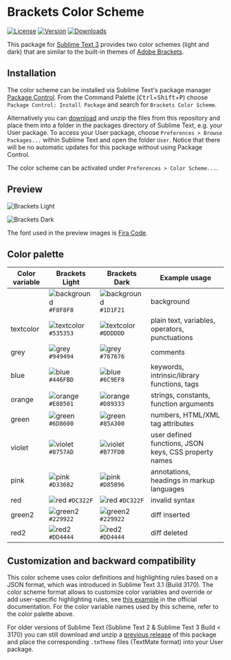 # Brackets Color Scheme

[![License](https://img.shields.io/github/license/jwortmann/brackets-color-scheme.svg)](https://github.com/jwortmann/brackets-color-scheme/blob/master/LICENSE)
[![Version](https://img.shields.io/github/release/jwortmann/brackets-color-scheme.svg)](https://github.com/jwortmann/brackets-color-scheme/tags)
[![Downloads](https://img.shields.io/packagecontrol/dt/Brackets%20Color%20Scheme.svg)](https://packagecontrol.io/packages/Brackets%20Color%20Scheme)

This package for [Sublime Text 3](https://www.sublimetext.com/) provides two color schemes (light and dark) that are similar to the built-in themes of [Adobe Brackets](http://brackets.io/).

## Installation

The color scheme can be installed via Sublime Text's package manager [Package Control](https://packagecontrol.io/installation).
From the Command Palette (<kbd>Ctrl</kbd>+<kbd>Shift</kbd>+<kbd>P</kbd>) choose `Package Control: Install Package` and search for `Brackets Color Scheme`.

Alternatively you can [download](https://github.com/jwortmann/brackets-color-scheme/archive/master.zip) and unzip the files from this repository and place them into a folder in the packages directory of Sublime Text, e.g. your User package.
To access your User package, choose `Preferences > Browse Packages...` within Sublime Text and open the folder `User`.
Notice that there will be no automatic updates for this package without using Package Control.

The color scheme can be activated under `Preferences > Color Scheme...`.

## Preview

![Brackets Light](https://i.imgur.com/VtvY5mc.png)

![Brackets Dark](https://i.imgur.com/nvxmeUv.png)

The font used in the preview images is [Fira Code](https://github.com/tonsky/FiraCode).

## Color palette

| Color variable | Brackets Light | Brackets Dark | Example usage |
| -------------- | -------------- | ------------- | ------------- |
| | ![background](http://via.placeholder.com/20/f8f8f8/f8f8f8) `#F8F8F8` | ![background](http://via.placeholder.com/20/1d1f21/1d1f21) `#1D1F21` | background |
| textcolor | ![textcolor](http://via.placeholder.com/20/535353/535353) `#535353` | ![textcolor](http://via.placeholder.com/20/dddddd/dddddd) `#DDDDDD` | plain text, variables, operators, punctuations |
| grey | ![grey](http://via.placeholder.com/20/949494/949494) `#949494` | ![grey](http://via.placeholder.com/20/767676/767676) `#767676` | comments |
| blue | ![blue](http://via.placeholder.com/20/446fbd/446fbd) `#446FBD` | ![blue](http://via.placeholder.com/20/6c9ef8/6c9ef8) `#6C9EF8` | keywords, intrinsic/library functions, tags |
| orange | ![orange](http://via.placeholder.com/20/e88501/e88501) `#E88501` | ![orange](http://via.placeholder.com/20/d89333/d89333) `#D89333` | strings, constants, function arguments |
| green | ![green](http://via.placeholder.com/20/6d8600/6d8600) `#6D8600` | ![green](http://via.placeholder.com/20/85a300/85a300) `#85A300` | numbers, HTML/XML tag attributes |
| violet | ![violet](http://via.placeholder.com/20/8757ad/8757ad) `#8757AD` | ![violet](http://via.placeholder.com/20/b77fdb/b77fdb) `#B77FDB` | user defined functions, JSON keys, CSS property names |
| pink | ![pink](http://via.placeholder.com/20/d33682/d33682) `#D33682` | ![pink](http://via.placeholder.com/20/d85896/d85896) `#D85896` | annotations, headings in markup languages |
| red | ![red](http://via.placeholder.com/20/dc322f) `#DC322F` | ![red](http://via.placeholder.com/20/dc322f) `#DC322F` | invalid syntax |
| green2 | ![green2](http://via.placeholder.com/20/229922/229922) `#229922` | ![green2](http://via.placeholder.com/20/229922/229922) `#229922` | diff inserted |
| red2 | ![red2](http://via.placeholder.com/20/dd4444/dd4444) `#DD4444` | ![red2](http://via.placeholder.com/20/dd4444/dd4444) `#DD4444` | diff deleted |

## Customization and backward compatibility

This color scheme uses color definitions and highlighting rules based on a JSON format, which was introduced in Sublime Text 3.1 (Build 3170).
The color scheme format allows to customize color variables and override or add user-specific highlighting rules, see [this example](https://www.sublimetext.com/docs/3/color_schemes.html#customization) in the official documentation.
For the color variable names used by this scheme, refer to the color palette above.

For older versions of Sublime Text (Sublime Text 2 & Sublime Text 3 Build < 3170) you can still download and unzip a [previous release](https://github.com/jwortmann/brackets-color-scheme/releases/tag/v1.0.4) of this package and place the corresponding `.tmTheme` files (TextMate format) into your User package.

